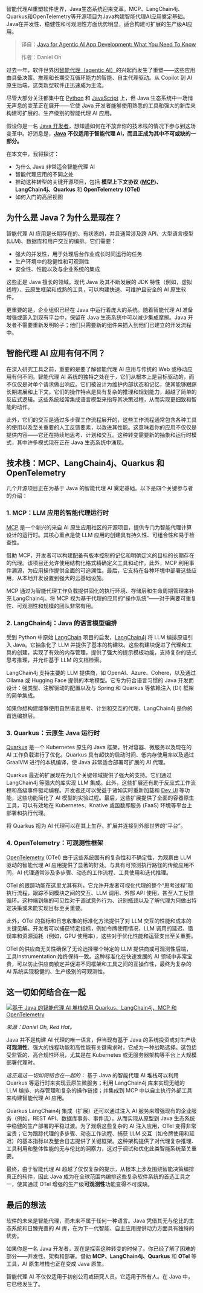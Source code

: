 <!--
title: Java助力Agentic AI应用开发：开发者须知
cover: https://cdn.thenewstack.io/media/2025/06/2fd7104f-java-for-agentic-ai.jpg
summary: 智能代理AI重塑软件世界，Java生态系统迎来变革。MCP、LangChain4j、Quarkus和OpenTelemetry等开源项目为Java构建智能代理AI应用奠定基础。Java在并发性、稳健性和可观测性方面优势明显，适合构建可扩展的生产级AI应用。
-->

智能代理AI重塑软件世界，Java生态系统迎来变革。MCP、LangChain4j、Quarkus和OpenTelemetry等开源项目为Java构建智能代理AI应用奠定基础。Java在并发性、稳健性和可观测性方面优势明显，适合构建可扩展的生产级AI应用。

> 译自：[Java for Agentic AI App Development: What You Need To Know](https://thenewstack.io/java-for-agentic-ai-app-development-what-you-need-to-know/)
> 
> 作者：Daniel Oh

过去一年，软件世界因[智能代理（agentic AI）](https://thenewstack.io/ai-agents-a-comprehensive-introduction-for-developers/)的兴起而发生了重塑——这些应用由具备决策、推理和长期交互循环能力的智能、自主代理驱动。从 Copilot 到 AI 原生后端，这类新型软件正迅速成为主流。

尽管大部分关注都集中在 [Python](https://thenewstack.io/what-is-python/) 和 [JavaScript](https://roadmap.sh/javascript/) 上，但 Java 生态系统中一场悄无声息的变革正在展开——它使 Java 开发者能够使用熟悉的工具和强大的新库来构建可扩展的、生产级别的智能代理 AI 应用。

假设你是一名 [Java 开发者](https://roadmap.sh/java)，想知道如何在不放弃你的技术栈的情况下参与到这场变革中。好消息是，[**Java**](https://thenewstack.io/introduction-to-java-programming-language/) **不仅适用于智能代理 AI，而且正成为其中不可或缺的一部分。**

在本文中，我将探讨：

*   为什么 Java 非常适合智能代理 AI
*   智能代理应用的不同之处
*   推动这种转型的关键开源项目，包括 **模型上下文协议** **([MCP](https://thenewstack.io/model-context-protocol-a-primer-for-the-developers/))、LangChain4j、Quarkus** 和 **OpenTelemetry (OTel)**
*   如何入门的高层视图

## **为什么是 Java？为什么是现在？**

智能代理 AI 应用是长期存在的、有状态的，并且通常涉及跨 API、大型语言模型 (LLM)、数据库和用户交互的编排。它们需要：

*   强大的并发性，用于处理后台作业或长时间运行的任务
*   生产环境中的稳健性和可观测性
*   安全性、性能以及与企业系统的集成

这些正是 Java 擅长的领域。现代 Java 及其不断发展的 JDK 特性（例如，虚拟线程）、云原生框架和成熟的工具，可以构建快速、可维护且安全的 AI 原生软件。

更重要的是，企业组织已经在 Java 中运行着庞大的系统。随着智能代理 AI 准备增强或嵌入到现有平台中，保留在 Java 生态系统中可以减少集成摩擦。Java 开发者不需要重新发明轮子；他们只需要新的组件来插入到他们已建立的开发流程中。

## **智能代理 AI 应用有何不同？**

在深入研究工具之前，重要的是要了解智能代理 AI 应用与传统的 Web 或移动应用有何不同。智能代理 AI 系统的独特之处在于，它们从根本上是目标驱动的，而不仅仅是对单个请求做出响应。它们被设计为维护内部状态和记忆，使其能够跟踪长期进展和上下文。它们的操作特点是具有复杂的推理和规划能力，超越了简单的反应式逻辑。这些系统经常集成语言模型来指导其决策过程，从而实现更细致和智能的动作。

此外，它们的交互是通过多步骤工作流程展开的，这些工作流程通常包含各种工具的使用以及至关重要的人工反馈要素，以改进其性能。这意味着你的应用不仅仅是提供内容——它还在持续地思考、计划和交互。这种转变需要新的抽象和运行时模式，其中许多模式现在正在 Java 生态系统中涌现。

## **技术栈：MCP、LangChain4j、Quarkus 和 OpenTelemetry**

几个开源项目正在为基于 Java 的智能代理 AI 奠定基础。以下是四个关键参与者的介绍：

### 1. MCP：LLM 应用的智能代理运行时

[MCP](https://modelcontextprotocol.io/introduction) 是一个新兴的来自 AI 原生应用社区的开源项目，提供专门为智能代理计算设计的运行时。其核心重点是使 LLM 应用的创建具有持久性、可组合性和易于检查性。

借助 MCP，开发者可以构建配备有版本控制的记忆和明确定义的目标的长期存在的代理。该项目还允许使用结构化格式精确定义工具和动作。此外，MCP 利用事件溯源，为应用操作提供全面的可追溯性。最后，它支持在各种环境中部署这些应用，从本地开发设置到强大的云基础设施。

MCP 通过为智能代理工作负载提供固化的执行环境、存储层和生命周期管理来补充 LangChain4j。将 MCP 视为基于代理的应用的“操作系统”——对于需要可重复性、可观测性和规模的团队非常有用。

### 2. LangChain4j：Java 的语言模型编排

受到 Python 中原始 [LangChain](https://www.langchain.com/) 项目的启发，[LangChain4j](https://github.com/langchain4j/langchain4j) 将 LLM 编排原语引入 Java。它抽象化了 LLM 并提供了基本的构建块。这些构建块促进了代理和工具的创建，实现了有效的内存管理，提供了强大的提示模板功能，支持复杂的链式思考推理，并允许基于 LLM 的文档检索。

LangChain4j 支持主要的 LLM 提供商，如 OpenAI、Azure、Cohere，以及通过 Ollama 或 Hugging Face 提供的本地模型。它专为符合语言习惯的 Java 开发而设计：强类型、注解驱动的配置以及与 Spring 和 Quarkus 等依赖注入 (DI) 框架的简单集成。

如果你想构建能够使用自然语言思考、计划和交互的代理，LangChain4j 是你的首选编排层。

### 3. Quarkus：云原生 Java 运行时

[Quarkus](https://quarkus.io/) 是一个 Kubernetes 原生的 Java 框架，针对容器、微服务以及现在的 AI 工作负载进行了优化。Quarkus 具有超快的启动时间、低内存使用率以及通过 GraalVM 进行的本机编译，使 Java 非常适合部署可扩展的 AI 代理。

Quarkus 最近的扩展现在为几个关键领域提供了强大的支持。它们通过 LangChain4j 等强大的库实现 LLM 集成。此外，这些扩展还有助于反应式工作流程和高级事件驱动编程。开发者还可以受益于诸如实时重新加载和 [Dev UI](https://quarkus.io/guides/dev-ui) 等功能，这些功能简化了 AI 模型的实验过程。最后，这些扩展提供了全面的容器原生工具，可以有效地在 Kubernetes、Knative 或函数即服务 (FaaS) 环境等平台上部署和执行代理。

将 Quarkus 视为 AI 代理可以在其上生存、扩展并连接到外部世界的“平台”。

### 4. OpenTelemetry：可观测性框架

[OpenTelemetry](https://thenewstack.io/what-is-opentelemetry/) (OTel) 由于这些系统固有的复杂性和不确定性，为观察由 LLM 驱动的智能代理 AI 应用提供了显著的好处。与具有可预测执行路径的传统应用不同，AI 代理通常涉及多步骤、动态的工作流程、工具使用和迭代推理。

OTel 的跟踪功能在这里尤其有利，它允许开发者可视化代理的整个“思考过程”和执行流程，跟踪不同模块之间的交互、LLM 调用、外部 API 使用，甚至人工反馈循环。这种端到端的可见性对于调试意外行为、识别瓶颈以及了解代理为何做出特定决策或未能实现目标至关重要。

此外，OTel 的指标和日志收集的标准化方法提供了对 LLM 交互的性能和成本的关键见解。开发者可以捕获特定指标，例如令牌使用情况、LLM 调用的延迟、错误率和资源消耗（例如，GPU 使用率），这些对于优化性能和运营支出至关重要。

OTel 的供应商无关性确保了无论选择哪个特定的 LLM 提供商或可观测性后端，工具Instrumentation 始终保持一致。这种标准化在快速发展的 AI 领域中非常宝贵，可以防止供应商锁定并促进不同框架和工具之间的互操作性，最终为复杂的 AI 系统实现稳健的、生产级别的可观测性。

## **这一切如何结合在一起**

[![基于 Java 的智能代理 AI 堆栈使用 Quarkus、LangChain4j、MCP 和 OpenTelemetry](https://cdn.thenewstack.io/media/2025/06/dfe19462-java-agentic-ai-architecture.png)](https://cdn.thenewstack.io/media/2025/06/dfe19462-java-agentic-ai-architecture.png)

*来源：Daniel Oh, Red Hat。*

Java 并不是构建 AI 代理的唯一语言，但当现有基于 Java 的系统投资或对生产级**可观测性**、强大的线程功能和高性能有关键需求时，它成为一种战略选择。这包括受监管的、高合规性环境，尤其是在 Kubernetes 或无服务器架构等平台上大规模部署代理时。

*这正是这一切如何结合在一起的：* 基于 Java 的智能代理 AI 堆栈可以利用 Quarkus 等运行时来实现云原生微服务；利用 LangChain4j 库来实现无缝的 LLM 编排、内存管理和复杂的操作链接；并集成到 MCP 中以自主执行外部工具来构建智能代理 AI 应用。

Quarkus LangChain4j 集成（扩展）还可以通过注入 AI 服务来增强现有的企业服务（例如，REST API、数据库事务、事件流），从而实现从原型到 Java 生态系统中稳健的生产部署的平稳过渡。为了观察这些复杂的 AI 注入应用，OTel 变得非常宝贵；它为跟踪代理的多步骤、动态工作流程、捕获 LLM 交互（如令牌使用和延迟）的基本指标以及整合日志提供了关键框架。这种架构提供了对代理复杂推理、工具利用和整体性能的无与伦比的洞察力，这对于调试和优化此类智能系统至关重要。

最终，由于智能代理 AI 超越了仅仅复杂的提示，从根本上涉及围绕智能决策编排真正的软件，因此 Java 成为在全球范围内编排这些复杂软件系统的首选工具之一，使其通过 OTel 增强的生产级**可观测性**功能变得不可或缺。

## **最后的想法**

软件的未来是智能代理，而未来不属于任何一种语言。Java 凭借其无与伦比的生态系统和日臻完善的 AI 库，在为下一代智能、自主应用提供动力方面具有独特的优势。

如果你是一名 Java 开发者，现在是探索这种转变的时候了。你已经了解了困难的部分——并发性、架构和部署。借助 **MCP、LangChain4j、Quarkus** 和 **OTel** 等工具，AI 原生堆栈也正在变成 Java 原生。

智能代理 AI 不仅仅适用于初创公司或研究人员。它适用于所有人。在 Java 中，它已经发生了。